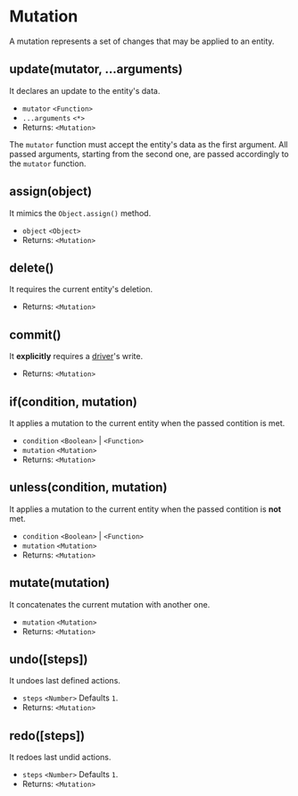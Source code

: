 # Mutation

A mutation represents a set of changes that may be applied to an entity.

## update(mutator, ...arguments)

It declares an update to the entity's data.

- `mutator` `<Function>`
- `...arguments` `<*>`
- Returns: `<Mutation>`

The `mutator` function must accept the entity's data as the first argument. All passed arguments, starting from the second one, are passed accordingly to the `mutator` function.

## assign(object)

It mimics the `Object.assign()` method.

- `object` `<Object>`
- Returns: `<Mutation>`

## delete()

It requires the current entity's deletion.

- Returns: `<Mutation>`

## commit()

It **explicitly** requires a [driver](driver.md)'s write.

- Returns: `<Mutation>`

## if(condition, mutation)

It applies a mutation to the current entity when the passed contition is met.

- `condition` `<Boolean>` | `<Function>`
- `mutation` `<Mutation>`
- Returns: `<Mutation>`

## unless(condition, mutation)

It applies a mutation to the current entity when the passed contition is **not** met.

- `condition` `<Boolean>` | `<Function>`
- `mutation` `<Mutation>`
- Returns: `<Mutation>`

## mutate(mutation)

It concatenates the current mutation with another one.

- `mutation` `<Mutation>`
- Returns: `<Mutation>`

## undo([steps])

It undoes last defined actions.

- `steps` `<Number>` Defaults `1`.
- Returns: `<Mutation>`

## redo([steps])

It redoes last undid actions.

- `steps` `<Number>` Defaults `1`.
- Returns: `<Mutation>`
